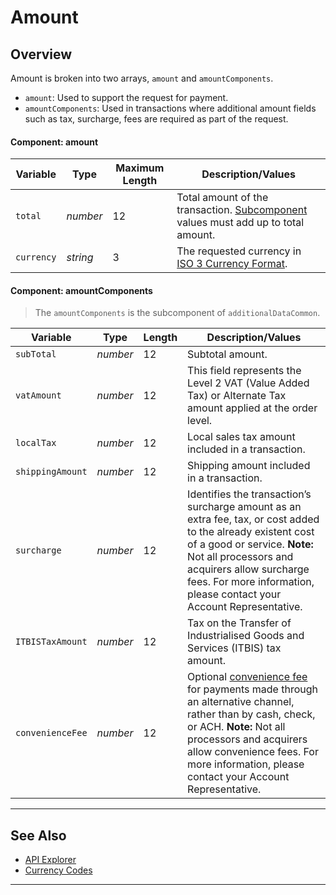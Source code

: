 # Amount

## Overview

Amount is broken into two arrays, `amount` and `amountComponents`.

- `amount`: Used to support the request for payment.
- `amountComponents`: Used in transactions where additional amount fields such as tax, surcharge, fees are required as part of the request.

#### Component: amount

|Variable    |  Type| Maximum Length | Description/Values|
|---------|----------|----------------|---------|
| `total` | *number* | 12 | Total amount of the transaction. [Subcomponent](#component-amountComponents) values must add up to total amount. |
| `currency` | *string* | 3 | The requested currency in [ISO 3 Currency Format](Currency-Code.md).|

#### Component: amountComponents

<!-- theme:info -->
> The `amountComponents` is the subcomponent of `additionalDataCommon`.

| Variable | Type | Length | Description/Values |
| --------- | --- | ------ | -------------- |
| `subTotal` | *number* | 12 | Subtotal amount. |
| `vatAmount` | *number* | 12 | This field represents the Level 2 VAT (Value Added Tax) or Alternate Tax amount applied at the order level. |
| `localTax` | *number* | 12 | Local sales tax amount included in a transaction. |
| `shippingAmount` | *number* | 12 | Shipping amount included in a transaction. |
| `surcharge` | *number* | 12 | Identifies the transaction’s surcharge amount as an extra fee, tax, or cost added to the already existent cost of a good or service. **Note:** Not all processors and acquirers allow surcharge fees. For more information, please contact your Account Representative. |
| `ITBISTaxAmount` | *number* | 12 | Tax on the Transfer of Industrialised Goods and Services (ITBIS) tax amount. |
| `convenienceFee` | *number* | 12 | Optional [convenience fee](../Guides/Convenience-Fees.md) for payments made through an alternative channel, rather than by cash, check, or ACH. **Note:** Not all processors and acquirers allow convenience fees. For more information, please contact your Account Representative. |

---

## See Also

- [API Explorer](url)
- [Currency Codes](Currency-Code.md)

---